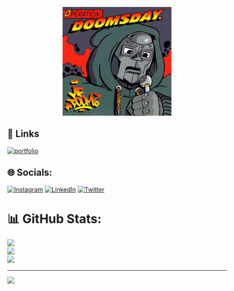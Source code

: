 <p align="center">
    <img align="center" src="img/mf-doom-gif.gif" width="250" height="250">
</p>

## 🔗 Links
[![portfolio](https://img.shields.io/badge/my_portfolio-000?style=for-the-badge&logo=ko-fi&logoColor=white)](https://camilocastellar.me/)

## 🌐 Socials:
[![Instagram](https://img.shields.io/badge/Instagram-%23E4405F.svg?logo=Instagram&logoColor=white)](https://www.instagram.com/aka.milow/) 
[![LinkedIn](https://img.shields.io/badge/LinkedIn-%230077B5.svg?logo=linkedin&logoColor=white)](https://www.linkedin.com/in/camilocastellar/)
[![Twitter](https://img.shields.io/badge/Twitter-%231DA1F2.svg?logo=Twitter&logoColor=white)](https://twitter.com/aka_milow) 

# 📊 GitHub Stats:
![](https://github-readme-stats.vercel.app/api?username=akamilow&theme=merko&hide_border=true&include_all_commits=false&count_private=false)<br/>
![](https://github-readme-streak-stats.herokuapp.com/?user=akamilow&theme=merko&hide_border=true)<br/>
![](https://github-readme-stats.vercel.app/api/top-langs/?username=akamilow&theme=merko&hide_border=true&include_all_commits=false&count_private=false&layout=compact)


---
![](https://komarev.com/ghpvc/?username=akamilow&color=grey&style=flat-square&label=views)
